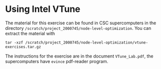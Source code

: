 # Using Intel VTune

The material for this exercise can be found in CSC supercomputers in
the directory `/scratch/project_2000745/node-level-optimization`. You
can extract the material with
```
tar -xzf /scratch/project_2000745/node-level-optimization/vtune-exercises.tar.gz
```

The instructions for the exercise are in the document `VTune_Lab.pdf`,
the supercomputers have `evince` pdf-reader program.
